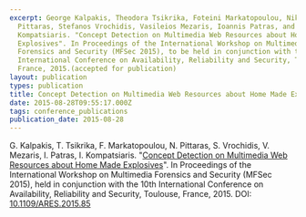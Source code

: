 ```yaml
---
excerpt: George Kalpakis, Theodora Tsikrika, Foteini Markatopoulou, Nikiforos
  Pittaras, Stefanos Vrochidis, Vasileios Mezaris, Ioannis Patras, and Ioannis
  Kompatsiaris. "Concept Detection on Multimedia Web Resources about Home Made
  Explosives". In Proceedings of the International Workshop on Multimedia
  Forensics and Security (MFSec 2015), to be held in conjunction with the 10th
  International Conference on Availability, Reliability and Security, Toulouse,
  France, 2015.(accepted for publication)
layout: publication
types: publication
title: Concept Detection on Multimedia Web Resources about Home Made Explosives
date: 2015-08-28T09:55:17.000Z
tags: conference_publications
publication_date: 2015-08-28
---
```

G. Kalpakis, T. Tsikrika, F. Markatopoulou, N. Pittaras, S. Vrochidis, V. Mezaris, I. Patras, I. Kompatsiaris. "[Concept Detection on Multimedia Web Resources about Home Made Explosives](https://www.researchgate.net/publication/308114447_Concept_Detection_in_Multimedia_Web_Resources_About_Home_Made_Explosives)". In Proceedings of the International Workshop on Multimedia Forensics and Security (MFSec 2015), held in conjunction with the 10th International Conference on Availability, Reliability and Security, Toulouse, France, 2015. DOI: [10.1109/ARES.2015.85](https://ieeexplore.ieee.org/document/7299974)